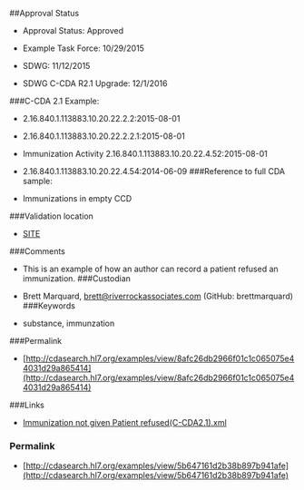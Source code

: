 ##Approval Status 

* Approval Status: Approved
* Example Task Force: 10/29/2015
* SDWG: 11/12/2015

* SDWG C-CDA R2.1 Upgrade: 12/1/2016    

###C-CDA 2.1 Example: 

* 2.16.840.1.113883.10.20.22.2.2:2015-08-01

* 2.16.840.1.113883.10.20.22.2.2.1:2015-08-01

* Immunization Activity 2.16.840.1.113883.10.20.22.4.52:2015-08-01

* 2.16.840.1.113883.10.20.22.4.54:2014-06-09
###Reference to full CDA sample:
* Immunizations in empty CCD


###Validation location

* [SITE](https://sitenv.org/sandbox-ccda/ccda-validator)


###Comments

* This is an example of how an author can record a patient refused an immunization.
###Custodian

*  Brett Marquard, brett@riverrockassociates.com (GitHub: brettmarquard)
###Keywords

* substance, immunzation 

###Permalink 

* [http://cdasearch.hl7.org/examples/view/8afc26db2966f01c1c065075e44031d29a865414](http://cdasearch.hl7.org/examples/view/8afc26db2966f01c1c065075e44031d29a865414)

###Links 

* [Immunization not given Patient refused(C-CDA2.1).xml](https://github.com/HL7/C-CDA-Examples/tree/master/Immunizations/Immunization%20not%20given%20Patient%20refused/Immunization%20not%20given%20Patient%20refused%28C-CDA2.1%29.xml)


### Permalink 

* [http://cdasearch.hl7.org/examples/view/5b647161d2b38b897b941afe](http://cdasearch.hl7.org/examples/view/5b647161d2b38b897b941afe)